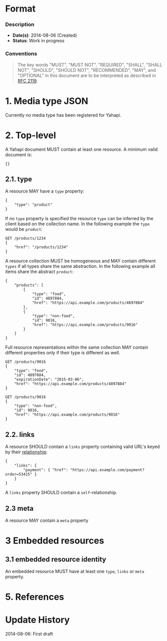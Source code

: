 # Format

### Description

- **Date(s)**: 2014-08-06 (Created)
- **Status**: Work in progress

### Conventions

> The key words "MUST", "MUST NOT", "REQUIRED", "SHALL", "SHALL NOT", "SHOULD", "SHOULD NOT", "RECOMMENDED",  "MAY", and "OPTIONAL" in this document are to be interpreted as described in [RFC 2119](http://tools.ietf.org/html/rfc2119).

# 1. Media type JSON

Currently no media type has been registered for Yahapi.

# 2. Top-level

A Yahapi document MUST contain at least one resource. A minimum valid document is:

	{}

## 2.1. type
A resource MAY have a `type` property:

	{
		"type": "product"
	}
	
If no `type` property is specified the resource `type` can be inferred by the client based on the collection name. In the following example the `type` would be `product`:
	
	GET /products/1234
	{
		"href": "/products/1234"
	}

A resource collection MUST be homogeneous and MAY contain different `types` if all types share the same abstraction. In the following example all items share the abstract `product`:

	{
		"products": [
			{
				"type": "food",
				"id": 4897884,
				"href": "https://api.example.com/products/4897884"
			},
			{
				"type": "non-food",
				"id": 9016,
				"href": "https://api.example.com/products/9016"
			}
		]
	}

Full resource representations within the same collection MAY contain different properties only if their type is different as well.

	GET /products/9016
	{
		"type": "food",
		"id": 4897884,
		"expirationDate": "2015-03-06",
		"href": "https://api.example.com/products/4897884"
	}
	
	GET /products/9016
	{
		"type": "non-food",
		"id": 9016,
		"href": "https://api.example.com/products/9016"
	}
	
## 2.2. links
A resource SHOULD contain a `links` property containing valid URL's keyed by their [relationship](http://www.iana.org/assignments/link-relations/link-relations.xml):

	{
		"links": {
			"payment": { "href": "https://api.example.com/payment?order=53415" }
		}
	}

A `links` property SHOULD contain a `self`-relationship.

## 2.3 meta
A resource MAY contain a `meta` property

# 3 Embedded resources

## 3.1 embedded resource identity
An embedded resource MUST have at least one `type`, `links` or `meta` property.

# 5. References



# Update History
2014-08-06: First draft